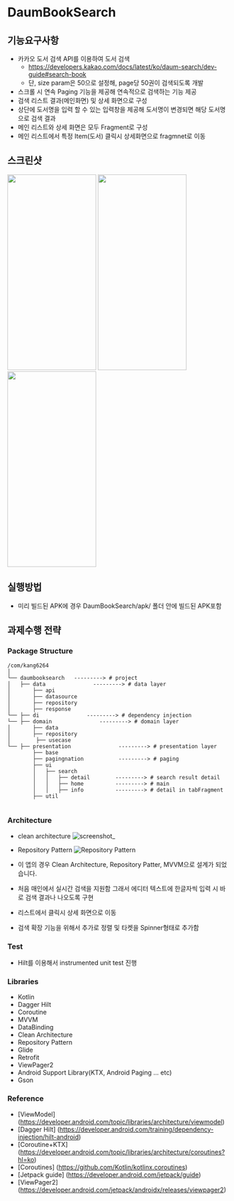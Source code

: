 # DaumBookSearch

## 기능요구사항

  * 카카오 도서 검색 API를 이용하여 도서 검색
    * https://developers.kakao.com/docs/latest/ko/daum-search/dev-guide#search-book
    * 단, size param은 50으로 설정해, page당 50권이 검색되도록 개발
  * 스크롤 시 연속 Paging 기능을 제공해 연속적으로 검색하는 기능 제공
  * 검색 리스트 결과(메인화면) 및 상세 화면으로 구성
  * 상단에 도서명을 입력 할 수 있는 입력창을 제공해 도서명이 변경되면 해당 도서명으로 검색 결과 
  * 메인 리스트와 상세 화면은 모두 Fragment로 구성
  * 메인 리스트에서 특정 Item(도서) 클릭시 상세화면으로 fragmnet로 이동
  
## 스크린샷
<p float="left">
<img src="https://user-images.githubusercontent.com/10939456/93009706-2239e680-f5bf-11ea-8591-fdf4b15b694f.jpg" width="200px" height="440px"/>
<img src="https://user-images.githubusercontent.com/10939456/93009709-2bc34e80-f5bf-11ea-89a3-38a236f1e5b7.jpg" width="200px" height="440px"/>
<img src="https://user-images.githubusercontent.com/10939456/93009713-31b92f80-f5bf-11ea-9b25-0cb957e9968b.jpg" width="200px" height="440px"/>
 </p>
  
## 실행방법
  * 미리 빌드된 APK에 경우 DaumBookSearch/apk/ 폴더 안에 빌드된 APK포함
  
## 과제수행 전략

### Package Structure
```
/com/kang6264
│
└── daumbooksearch   ---------> # project 
│   ├── data               ---------> # data layer
│       ├── api
│       ├── datasource
│       ├── repository
│       ├── response
└── ├── di               ---------> # dependency injection
└── ├── domain               ---------> # domain layer
│       ├── data
│       ├── repository
│        ├── usecase
└── ├── presentation               ---------> # presentation layer
        ├── base
        ├── pagingnation           ---------> # paging
        ├── ui
        │   ├── search
        │   │   ├── detail        ---------> # search result detail
        │   │   ├── home          ---------> # main
        │   │   ├── info          ---------> # detail in tabFragment
        ├── util
    
```

### Architecture
 * clean architecture
![screenshot_](https://user-images.githubusercontent.com/10939456/92988469-bf851400-f506-11ea-8c84-38345cabccef.png)

 * Repository Pattern
![Repository Pattern](https://developer.android.com/topic/libraries/architecture/images/final-architecture.png)


 * 이 앱의 경우 Clean Architecture, Repository Patter, MVVM으로 설계가 되었습니다.
 * 처음 매인에서 실시간 검색을 지원함 그래서 에디터 텍스트에 한글자씩 입력 시 바로 검색 결과나 나오도록 구현
 * 리스트에서 클릭시 상세 화면으로 이동
 * 검색 확장 기능을 위해서 추가로 정렬 및 타켓을 Spinner형태로 추가함
 
### Test
 * Hilt를 이용해서 instrumented unit test 진행

### Libraries
- Kotlin
- Dagger Hilt
- Coroutine
- MVVM
- DataBinding
- Clean Architecture
- Repository Pattern
- Glide
- Retrofit
- ViewPager2
- Android Support Library(KTX, Android Paging ... etc)
- Gson

### Reference
 - [ViewModel] (https://developer.android.com/topic/libraries/architecture/viewmodel)
 - [Dagger Hilt] (https://developer.android.com/training/dependency-injection/hilt-android)
 - [Coroutine+KTX] (https://developer.android.com/topic/libraries/architecture/coroutines?hl=ko)
 - [Coroutines] (https://github.com/Kotlin/kotlinx.coroutines)
 - [Jetpack guide] (https://developer.android.com/jetpack/guide)
 - [ViewPager2] (https://developer.android.com/jetpack/androidx/releases/viewpager2)
